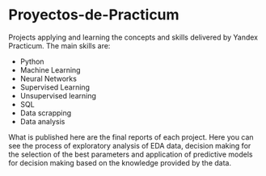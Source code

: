 # Proyectos-de-Practicum
Projects applying and learning the concepts and skills delivered by Yandex Practicum. The main skills are:
- Python
- Machine Learning
- Neural Networks
- Supervised Learning
- Unsupervised learning
- SQL
- Data scrapping
- Data analysis


What is published here are the final reports of each project. Here you can see the process of exploratory analysis of EDA data, decision making for the selection of the best parameters and application of predictive models for decision making based on the knowledge provided by the data.
